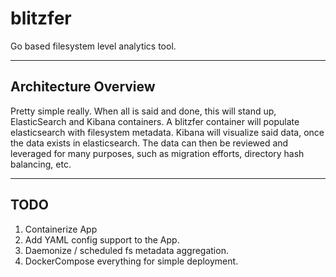 blitzfer
========

Go based filesystem level analytics tool. 

----

## Architecture Overview

Pretty simple really. When all is said and done, this will stand up, ElasticSearch and Kibana containers. A blitzfer container will populate elasticsearch with filesystem metadata. Kibana will visualize said data, once the data exists in elasticsearch. The data can then be reviewed and leveraged for many purposes, such as migration efforts, directory hash balancing, etc.

----

## TODO
1. Containerize App
2. Add YAML config support to the App.
3. Daemonize / scheduled fs metadata aggregation.
4. DockerCompose everything for simple deployment.
